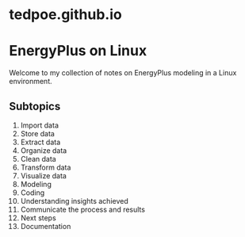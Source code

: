 # tedpoe.github.io

# EnergyPlus on Linux

Welcome to my collection of notes on EnergyPlus modeling in a Linux environment.

## Subtopics

1. Import data
1. Store data
1. Extract data
1. Organize data
1. Clean data
1. Transform data
1. Visualize data
1. Modeling
1. Coding
1. Understanding insights achieved
1. Communicate the process and results
1. Next steps
1. Documentation


